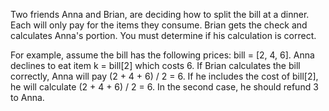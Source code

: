Two friends Anna and Brian, are deciding how to split the bill at a dinner. Each will only pay for the items they consume. Brian gets the check and calculates Anna's portion. You must determine if his calculation is correct.

For example, assume the bill has the following prices: bill = [2, 4, 6]. Anna declines to eat item k = bill[2] which costs 6. If Brian calculates the bill correctly, Anna will pay (2 + 4 + 6) / 2 = 6. If he includes the cost of bill[2], he will calculate (2 + 4 + 6) / 2 = 6. In the second case, he should refund 3 to Anna.